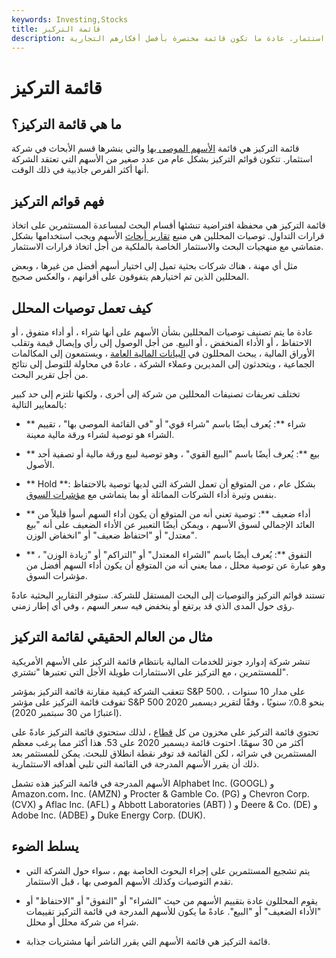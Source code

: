```yaml
---
keywords: Investing,Stocks
title: قائمة التركيز
description: قائمة التركيز هي قائمة الأسهم الموصى بها والتي ينشرها قسم الأبحاث في شركة استثمار. عادة ما تكون قائمة مختصرة بأفضل أفكارهم التجارية.
---
```


# قائمة التركيز
## ما هي قائمة التركيز؟

قائمة التركيز هي قائمة [الأسهم الموصى بها](/stock) والتي ينشرها قسم الأبحاث في شركة استثمار. تتكون قوائم التركيز بشكل عام من عدد صغير من الأسهم التي تعتقد الشركة أنها أكثر الفرص جاذبية في ذلك الوقت.

## فهم قوائم التركيز

قائمة التركيز هي محفظة افتراضية تنشئها أقسام البحث لمساعدة المستثمرين على اتخاذ قرارات التداول. توصيات المحللين هي منبع [تقارير أبحاث](/research-report) الأسهم ويجب استخدامها بشكل متماشي مع منهجيات البحث والاستثمار الخاصة بالملكية من أجل اتخاذ قرارات الاستثمار.

مثل أي مهنة ، هناك شركات بحثية تميل إلى اختيار أسهم أفضل من غيرها ، وبعض المحللين الذين تم اختيارهم يتفوقون على أقرانهم ، والعكس صحيح.

## كيف تعمل توصيات المحلل

عادة ما يتم تصنيف توصيات المحللين بشأن الأسهم على أنها شراء ، أو أداء متفوق ، أو الاحتفاظ ، أو الأداء المنخفض ، أو البيع. من أجل الوصول إلى رأي وإيصال قيمة وتقلب الأوراق المالية ، يبحث المحللون في [البيانات المالية العامة](/financial-statements) ، ويستمعون إلى المكالمات الجماعية ، ويتحدثون إلى المديرين وعملاء الشركة ، عادةً في محاولة للتوصل إلى نتائج من أجل تقرير البحث.

تختلف تعريفات تصنيفات المحللين من شركة إلى أخرى ، ولكنها تلتزم إلى حد كبير بالمعايير التالية:

- ** شراء **: يُعرف أيضًا باسم "شراء قوي" أو "في القائمة الموصى بها" ، تقييم الشراء هو توصية لشراء ورقة مالية معينة.

- ** بيع **: يُعرف أيضًا باسم "البيع القوي" ، وهو توصية لبيع ورقة مالية أو تصفية أحد الأصول.

- ** Hold **: بشكل عام ، من المتوقع أن تعمل الشركة التي لديها توصية بالاحتفاظ بنفس وتيرة أداء الشركات المماثلة أو بما يتماشى مع [مؤشرات السوق](/marketindex).

- ** أداء ضعيف **: توصية تعني أنه من المتوقع أن يكون أداء السهم أسوأ قليلاً من العائد الإجمالي لسوق الأسهم ، ويمكن أيضًا التعبير عن الأداء الضعيف على أنه "بيع معتدل" أو "احتفاظ ضعيف" أو "انخفاض الوزن".

- ** التفوق **: يُعرف أيضًا باسم "الشراء المعتدل" أو "التراكم" أو "زيادة الوزن" ، وهو عبارة عن توصية محلل ، مما يعني أنه من المتوقع أن يكون أداء السهم أفضل من مؤشرات السوق.

تستند قوائم التركيز والتوصيات إلى البحث المستقل للشركة. ستوفر التقارير البحثية عادةً رؤى حول المدى الذي قد يرتفع أو ينخفض فيه سعر السهم ، وفي أي إطار زمني.

## مثال من العالم الحقيقي لقائمة التركيز

تنشر شركة إدوارد جونز للخدمات المالية بانتظام قائمة التركيز على الأسهم الأمريكية للمستثمرين ، مع التركيز على الاستثمارات طويلة الأجل التي تعتبرها "تشتري".

تتعقب الشركة كيفية مقارنة قائمة التركيز بمؤشر S&P 500. على مدار 10 سنوات ، تفوقت قائمة التركيز على مؤشر S&P 500 بنحو 0.8٪ سنويًا ، وفقًا لتقرير ديسمبر 2020 (اعتبارًا من 30 سبتمبر 2020).

تحتوي قائمة التركيز على مخزون من كل [قطاع](/sector) ، لذلك ستحتوي قائمة التركيز عادةً على أكثر من 30 سهمًا. احتوت قائمة ديسمبر 2020 على 53. هذا أكثر مما يرغب معظم المستثمرين في شرائه ، لكن القائمة قد توفر نقطة انطلاق للبحث. يمكن للمستثمر بعد ذلك أن يقرر الأسهم المدرجة في القائمة التي تلبي أهدافه الاستثمارية.

الأسهم المدرجة في قائمة التركيز هذه تشمل Alphabet Inc. (GOOGL) و Amazon.com، Inc. (AMZN) و Procter & Gamble Co. (PG) و Chevron Corp. (CVX) و Aflac Inc. (AFL) و Abbott Laboratories (ABT) ) و Deere & Co. (DE) و Adobe Inc. (ADBE) و Duke Energy Corp. (DUK).

## يسلط الضوء

- يتم تشجيع المستثمرين على إجراء البحوث الخاصة بهم ، سواء حول الشركة التي تقدم التوصيات وكذلك الأسهم الموصى بها ، قبل الاستثمار.

- يقوم المحللون عادة بتقييم الأسهم من حيث "الشراء" أو "التفوق" أو "الاحتفاظ" أو "الأداء الضعيف" أو "البيع". عادةً ما يكون للأسهم المدرجة في قائمة التركيز تقييمات شراء من شركة محلل أو محلل.

- قائمة التركيز هي قائمة الأسهم التي يقرر الناشر أنها مشتريات جذابة.

